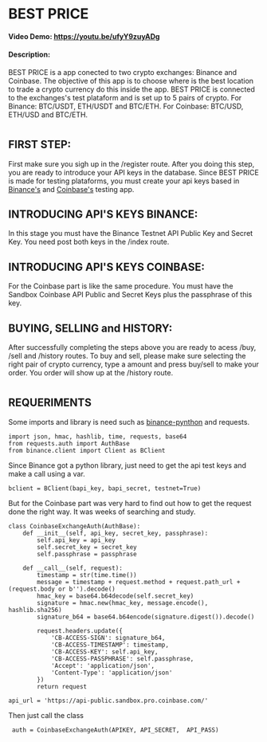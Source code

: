# BEST PRICE
#### Video Demo:  <https://youtu.be/ufyY9zuyADg>
#### Description:
BEST PRICE is a app conected to two crypto exchanges: Binance and Coinbase. The objective of this app is to choose where is the best location to trade a crypto currency do this inside the app. BEST PRICE is connected to the exchanges's test plataform and is set up to 5 pairs of crypto. For Binance: BTC/USDT, ETH/USDT and BTC/ETH. For Coinbase: BTC/USD, ETH/USD and BTC/ETH.
#
## FIRST STEP:
First make sure you sigh up in the /register route. After you doing this step, you are ready to introduce your API keys in the database. Since BEST PRICE is made for testing plataforms, you must create your api keys based in [Binance's](https://testnet.binancefuture.com/en/futures/BTCUSDT) and [Coinbase's](https://public.sandbox.exchange.coinbase.com/) testing app.

## INTRODUCING API'S KEYS BINANCE:
In this stage you must have the Binance Testnet API Public Key and Secret Key. You need post both keys in the /index route.

## INTRODUCING API'S KEYS COINBASE:
For the Coinbase part is like the same procedure. You must have the Sandbox Coinbase API Public and Secret Keys plus the passphrase of this key.

## BUYING, SELLING and HISTORY:
After successfully completing the steps above you are ready to acess /buy, /sell and /history routes. To buy and sell, please make sure selecting the right pair of crypto currency, type a amount and press buy/sell to make your order. You order will show up at the /history route.
#
## REQUERIMENTS
Some imports and library is need such as [binance-pynthon](https://python-binance.readthedocs.io/en/latest/) and requests.
```
import json, hmac, hashlib, time, requests, base64
from requests.auth import AuthBase
from binance.client import Client as BClient
```
Since Binance got a python library, just need to get the api test keys and make a call using a var.
```
bclient = BClient(bapi_key, bapi_secret, testnet=True)
```
But for the Coinbase part was very hard to find out how to get the request done the right way. It was weeks of searching and study.
```
class CoinbaseExchangeAuth(AuthBase):
    def __init__(self, api_key, secret_key, passphrase):
        self.api_key = api_key
        self.secret_key = secret_key
        self.passphrase = passphrase

    def __call__(self, request):
        timestamp = str(time.time())
        message = timestamp + request.method + request.path_url + (request.body or b'').decode()
        hmac_key = base64.b64decode(self.secret_key)
        signature = hmac.new(hmac_key, message.encode(), hashlib.sha256)
        signature_b64 = base64.b64encode(signature.digest()).decode()

        request.headers.update({
            'CB-ACCESS-SIGN': signature_b64,
            'CB-ACCESS-TIMESTAMP': timestamp,
            'CB-ACCESS-KEY': self.api_key,
            'CB-ACCESS-PASSPHRASE': self.passphrase,
            'Accept': 'application/json',
            'Content-Type': 'application/json'
        })
        return request

api_url = 'https://api-public.sandbox.pro.coinbase.com/'
```
Then just call the class
```
 auth = CoinbaseExchangeAuth(APIKEY, API_SECRET,  API_PASS)
```

